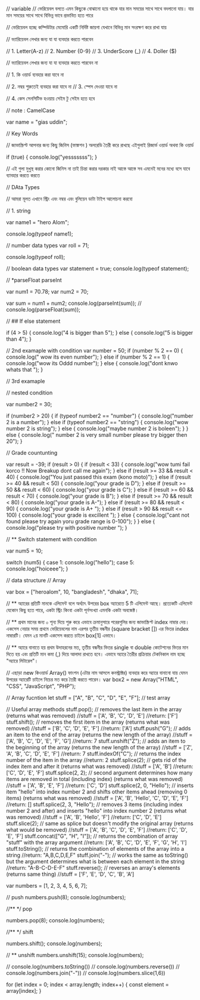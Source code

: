 // variable
// ভেরিয়েবল বলতে এমন কিছুকে বোঝানো হয়ে থাকে যার মান সময়ের সাথে সাথে বদলানো যায়। যার মান সময়ের সাথে সাথে বিভিন্ন ভাবে প্রভাবিত হতে পারে

// ভেরিয়েবল হচ্ছে কম্পিউটার মেমোরি একটি নির্দিষ্ট জায়গা যেখানে বিভিন্ন মান সংরক্ষণ করে রাখা যায়

// ভ্যারিয়েবল লেখার জন্য যা যা ব্যবহার করতে পারবেন

// 1. Letter(A-z)
// 2. Number {0-9}
// 3. UnderScore (\_)
// 4. Doller ($)

// ভ্যারিয়েবল লেখার জন্য যা যা ব্যবহার করতে পারবেন না

// 1. কি ওয়ার্ড ব্যবহার করা যাবে না

// 2. নম্বর শুরুতেই ব্যবহার করা যাবে না
// 3. স্পেস দেওয়া যাবে না

// 4. কেস সেনসিটিভ হওয়ায় সেইম টু সেইম হতে হবে

// note : CamelCase

var name = "gias uddin";

// Key Words

// জাভাস্ক্রিপ্ট আপনার জন্য কিছু জিনিস (ফাঙ্কশন ) অলরেডি তৈরী করে রাখছে এইগুলাই রিজার্ভ ওয়ার্ড অথবা কি ওয়ার্ড

if (true) {
console.log("yesssssss");
}

// এই গুলা মুখুস্থ করার কোনো জিনিস না তাই চিন্তা করার দরকার নাই আস্তে আস্তে সব এমনেই মনের মধ্যে বসে যাবে ব্যাবহার করতে করতে

// DAta Types

// আমরা মূলত এখানে স্ট্রিং এবং নম্বর এবং বুলিয়েন ডাটা টাইপ আলোচনা করবো

// 1. string

var name1 = "hero Alom";

console.log(typeof name1);

// number data types
var roll = 71;

console.log(typeof roll);

// boolean data types
var statement = true;
console.log(typeof statement);

// \*parseFloat parseInt

var num1 = 70.78;
var num2 = 70;

var sum = num1 + num2;
console.log(parseInt(sum));
// console.log(parseFloat(sum));

// ## If else statement

if (4 > 5) {
console.log("4 is bigger than 5");
} else {
console.log("5 is bigger than 4");
}

// 2nd examaple with condition
var number = 50;
if (number % 2 == 0) {
console.log(" wow its even number");
} else if (number % 2 == 1) {
console.log("wow its Oddd number");
} else {
console.log("dont knwo whats that ");
}

// 3rd examaple

// nested condition

var number2 = 30;

if (number2 > 20) {
if (typeof number2 == "number") {
console.log("number 2 is a number");
} else if (typeof number2 == "string") {
console.log("wow number 2 is string");
} else {
console.log("maybe number 2 is boleen");
}
} else {
console.log(" number 2 is very small number please try bigger then 20");
}

// Grade countunting

var result = -39;
if (result > 0) {
if (result < 33) {
console.log("wow tumi fail korco !! Now Breakup dont call me again");
} else if (result >= 33 && result < 40) {
console.log("You just passed this exam (kono moto)");
} else if (result >= 40 && result < 50) {
console.log("your grade is D");
} else if (result >= 50 && result < 60) {
console.log("your grade is C");
} else if (result >= 60 && result < 70) {
console.log("your grade is B");
} else if (result >= 70 && result < 80) {
console.log("your grade is A-");
} else if (result >= 80 && result < 90) {
console.log("your grade is A+ ");
} else if (result > 90 && result <= 100) {
console.log("your grade is excillent ");
} else {
console.log("cant not found please try again yoru grade range is 0-100");
}
} else {
console.log("please try with positive number ");
}

// \*\* Switch statement with condition

var num5 = 10;

switch (num5) {
case 1:
console.log("hello");
case 5:
console.log("hoiceee");
}

// data structure
// Array

var box = ["heroalom", 10, "bangladesh", "dhaka", 71];

// \*\* অ্যারের প্রতিটি মানকে এলিমেন্ট বলে অর্থ্যাৎ উপরের box অ্যারেতে 5 টি এলিমেন্ট আছে। প্রত্যেকটি এলিমেন্ট যেকোন কিছু হতে পারে, একটা স্ট্রিং কিংবা একটা পূর্নসংখ্যা এমনকি একটা অবজেক্ট।

// \*\* প্রথম মানের জন্য ০ শূন্য দিয়ে শুরু করে এভাবে ক্রমানুসারে পরেরগুলির জন্য জাভাস্ক্রিপ্ট index নাম্বার দেয়। একসেস নেয়ার সময় প্রথমে ভেরিয়েবলের নাম এরপর তৃতীয় বন্ধনীর (square bracket []) এর ভিতর index নাম্বারটি। যেমন ২য় মানটি একসেস করতে চাইলে box[1] এভাবে।

// \*\* অ্যারে বানাতে হয় প্রথম উদাহরনের মত, তৃতীয় বন্ধনীর ভিতর single বা double কোটেশনের ভিতর মান দিতে হয় এবং প্রতিটি মান কমা (,) দিয়ে আলাদা রাখতে হবে। এভাবে অ্যারে তৈরীর প্রক্রিয়ার টেকনিকাল নাম হচ্ছে "অ্যারে লিটারেল"।

// এছাড়া new কিওয়ার্ড Array() ফাংশন (এটার নাম আসলে কনস্ট্রাক্টর) ব্যবহার করে অ্যারে বানানো যায় যেমন উপরের অ্যারেটি চাইলে নিচের মত করে তৈরী করতে পারেন।
var box2 = new Array("HTML", "CSS", "JavaScript", "PHP");

// Array fucntion
let stuff = ["A", "B", "C", "D", "E", "F"]; // test array

// Useful array methods
stuff.pop(); // removes the last item in the array (returns what was removed)
//stuff = ['A', 'B', 'C', 'D', 'E']
//return: ['F']
stuff.shift(); // removes the first item in the array (returns what was removed)
//stuff = ['B', 'C', 'D', 'E', 'F']
//return: ['A']
stuff.push("G"); // adds an item to the end of the array (returns the new length of the array)
//stuff = ['A', 'B', 'C', 'D', 'E', 'F', 'G']
//return: 7
stuff.unshift("Z"); // adds an item to the beginning of the array (returns the new length of the array)
//stuff = ['Z', 'A', 'B', 'C', 'D', 'E', 'F']
//return: 7
stuff.indexOf("C"); // returns the index number of the item in the array
//return: 2
stuff.splice(2); // gets rid of the index item and after it (returns what was removed)
//stuff = ['A', 'B']
//return: ['C', 'D', 'E', 'F']
stuff.splice(2, 2); // second argument determines how many items are removed in total (including index) (returns what was removed)
//stuff = ['A', 'B', 'E', 'F']
//return: ['C', 'D']
stuff.splice(2, 0, "Hello"); // inserts item "hello" into index number 2 and shifts other items ahead (removing 0 items) (returns what was removed)
//stuff = ['A', 'B', 'Hello', 'C', 'D', 'E', 'F']
//return: []
stuff.splice(2, 3, "Hello"); // removes 3 items (including index number 2 and after) and inserts "hello" into index number 2 (returns what was removed)
//stuff = ['A', 'B', 'Hello', 'F']
//return: ['C', 'D', 'E']
stuff.slice(2); // same as splice but doesn't modify the original array (returns what would be removed)
//stuff = ['A', 'B', 'C', 'D', 'E', 'F']
//return: ['C', 'D', 'E', 'F']
stuff.concat(["G", "H", "I"]); // returns the combination of array "stuff" with the array argument
//return: ['A', 'B', 'C', 'D', 'E', 'F', 'G', 'H', 'I']
stuff.toString(); // returns the combination of elements of the array into a string
//return: "A,B,C,D,E,F"
stuff.join("-"); // works the same as toString() but the argument determines what is between each element in the string
//return: "A-B-C-D-E-F"
stuff.reverse(); // reverses an array's elements (returns same thing)
//stuff = ['F', 'E', 'D', 'C', 'B', 'A']

var numbers = [1, 2, 3, 4, 5, 6, 7];

// push
numbers.push(8);
console.log(numbers);

//\*\* \*/ pop

numbers.pop(8);
console.log(numbers);

//\*\* \*/ shift

numbers.shift();
console.log(numbers);

// \*\* unshift
numbers.unshift(15);
console.log(numbers);

// console.log(numbers.toString())
// console.log(numbers.reverse())
// console.log(numbers.join("-"))
// console.log(numbers.slice(1,6))

for (let index = 0; index < array.length; index++) {
const element = array[index];
}
